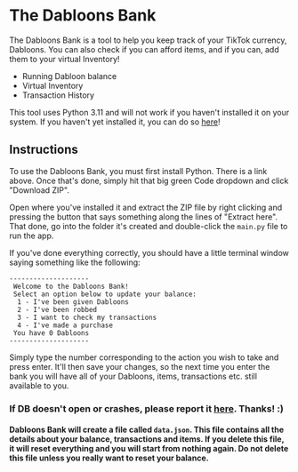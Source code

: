 # The Dabloons Bank

The Dabloons Bank is a tool to help you keep track of your TikTok currency, Dabloons.
You can also check if you can afford items, and if you can, add them to your virtual Inventory!

- Running Dabloon balance
- Virtual Inventory
- Transaction History

This tool uses Python 3.11 and will not work if you haven't installed it on your system. If you haven't yet installed it, you can do so [here](https://www.python.org/downloads)!


## Instructions

To use the Dabloons Bank, you must first install Python. There is a link above. Once that's done, simply hit that big green Code dropdown and click "Download ZIP".

Open where you've installed it and extract the ZIP file by right clicking and pressing the button that says something along the lines of "Extract here". That done, go into the folder it's created and double-click the `main.py` file to run the app.

If you've done everything correctly, you should have a little terminal window saying something like the following:

```
--------------------
 Welcome to the Dabloons Bank!
 Select an option below to update your balance:
  1 - I've been given Dabloons
  2 - I've been robbed
  3 - I want to check my transactions
  4 - I've made a purchase
 You have 0 Dabloons
--------------------
```
Simply type the number corresponding to the action you wish to take and press enter. It'll then save your changes, so the next time you enter the bank you will have all of your Dabloons, items, transactions etc. still available to you.

### If DB doesn't open or crashes, please report it [here](https://github.com/notdeltah/dabloons-bank/issues/new). Thanks! :)
#### Dabloons Bank will create a file called `data.json`. This file contains all the details about your balance, transactions and items. If you delete this file, it will reset everything and you will start from nothing again. Do not delete this file unless you really want to reset your balance.

